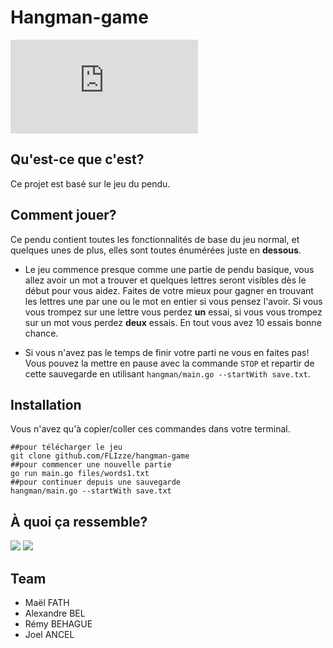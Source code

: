 # Hangman-game

![english🇬🇧](https://ytrack.learn.ynov.com/git/fmael/hangman-classic/src/branch/master/README.eng.md)

## Qu'est-ce que c'est?

Ce projet est basé sur le jeu du pendu.

## Comment jouer?

Ce pendu contient toutes les fonctionnalités de base du jeu normal, et quelques unes de plus, elles sont toutes énumérées juste en **dessous**.

* Le jeu commence presque comme une partie de pendu basique, vous allez avoir un mot a trouver et quelques lettres seront visibles dès le début pour vous aidez. Faites de votre mieux pour gagner en trouvant les lettres une par une ou le mot en entier si vous pensez l'avoir. Si vous vous trompez sur une lettre vous perdez **un** essai, si vous vous trompez sur un mot vous perdez **deux** essais. En tout vous avez 10 essais bonne chance.

* Si vous n'avez pas le temps de finir votre parti ne vous en faites pas! Vous pouvez la mettre en pause avec la commande `STOP` et repartir de cette sauvegarde en utilisant `hangman/main.go --startWith save.txt`.


## Installation

Vous n'avez qu'à copier/coller ces commandes dans votre terminal.
```shell
##pour télécharger le jeu
git clone github.com/FLIzze/hangman-game 
##pour commencer une nouvelle partie
go run main.go files/words1.txt
##pour continuer depuis une sauvegarde
hangman/main.go --startWith save.txt
```

## À quoi ça ressemble?

![](https://i.imgur.com/RC8pmmy.png)
![](https://i.imgur.com/83rAV0c.png)


## Team

- Maël FATH 
- Alexandre BEL
- Rémy BEHAGUE
- Joel ANCEL
